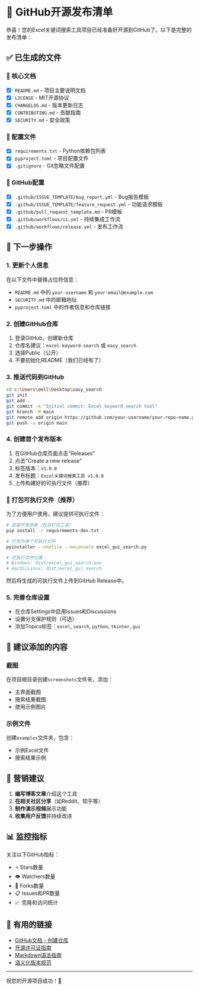 # 🚀 GitHub开源发布清单

恭喜！您的Excel关键词搜索工具项目已经准备好开源到GitHub了。以下是完整的发布清单：

## ✅ 已生成的文件

### 📄 核心文档
- [x] `README.md` - 项目主要说明文档
- [x] `LICENSE` - MIT开源协议
- [x] `CHANGELOG.md` - 版本更新日志
- [x] `CONTRIBUTING.md` - 贡献指南
- [x] `SECURITY.md` - 安全政策

### 🔧 配置文件
- [x] `requirements.txt` - Python依赖包列表
- [x] `pyproject.toml` - 项目配置文件
- [x] `.gitignore` - Git忽略文件配置

### 🤖 GitHub配置
- [x] `.github/ISSUE_TEMPLATE/bug_report.yml` - Bug报告模板
- [x] `.github/ISSUE_TEMPLATE/feature_request.yml` - 功能请求模板
- [x] `.github/pull_request_template.md` - PR模板
- [x] `.github/workflows/ci.yml` - 持续集成工作流
- [x] `.github/workflows/release.yml` - 发布工作流

## 🔄 下一步操作

### 1. 更新个人信息
在以下文件中替换占位符信息：
- `README.md` 中的 `your-username` 和 `your-email@example.com`
- `SECURITY.md` 中的邮箱地址
- `pyproject.toml` 中的作者信息和仓库链接

### 2. 创建GitHub仓库
1. 登录GitHub，创建新仓库
2. 仓库名建议：`excel-keyword-search` 或 `easy_search`
3. 选择Public（公开）
4. 不要初始化README（我们已经有了）

### 3. 推送代码到GitHub
```bash
cd c:\Users\dell\Desktop\easy_search
git init
git add .
git commit -m "Initial commit: Excel keyword search tool"
git branch -M main
git remote add origin https://github.com/your-username/your-repo-name.git
git push -u origin main
```

### 4. 创建首个发布版本
1. 在GitHub仓库页面点击"Releases"
2. 点击"Create a new release"
3. 标签版本：`v1.0.0`
4. 发布标题：`Excel关键词搜索工具 v1.0.0`
5. 上传构建好的可执行文件（推荐）

### 🔧 打包可执行文件（推荐）
为了方便用户使用，建议提供可执行文件：

```bash
# 安装开发依赖（包含打包工具）
pip install -r requirements-dev.txt

# 打包为单个可执行文件
pyinstaller --onefile --noconsole excel_gui_search.py

# 可执行文件位置：
# Windows: dist/excel_gui_search.exe
# macOS/Linux: dist/excel_gui_search
```

然后将生成的可执行文件上传到GitHub Release中。

### 5. 完善仓库设置
- 在仓库Settings中启用Issues和Discussions
- 设置分支保护规则（可选）
- 添加Topics标签：`excel`, `search`, `python`, `tkinter`, `gui`

## 📸 建议添加的内容

### 截图
在项目根目录创建`screenshots`文件夹，添加：
- 主界面截图
- 搜索结果截图
- 使用示例图片

### 示例文件
创建`examples`文件夹，包含：
- 示例Excel文件
- 搜索结果示例

## 🎯 营销建议

1. **编写博客文章**介绍这个工具
2. **在相关社区分享**（如Reddit、知乎等）
3. **制作演示视频**展示功能
4. **收集用户反馈**并持续改进

## 📊 监控指标

关注以下GitHub指标：
- ⭐ Stars数量
- 👁️ Watchers数量
- 🍴 Forks数量
- 📋 Issues和PR数量
- 📈 克隆和访问统计

## 🔗 有用的链接

- [GitHub文档 - 创建仓库](https://docs.github.com/cn/get-started/quickstart/create-a-repo)
- [开源许可证指南](https://choosealicense.com/)
- [Markdown语法指南](https://www.markdownguide.org/basic-syntax/)
- [语义化版本规范](https://semver.org/lang/zh-CN/)

---

祝您的开源项目成功！🎉
